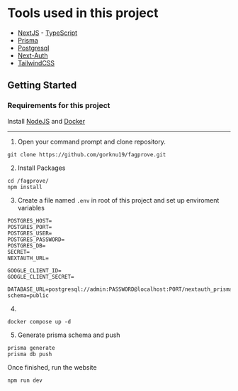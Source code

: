 # Tools used in this project

- [NextJS](https://nextjs.org) - [TypeScript](https://www.typescriptlang.org)
- [Prisma](https://www.prisma.io)
- [Postgresql](https://www.postgresql.org)
- [Next-Auth](https://next-auth.js.org)
- [TailwindCSS](https://tailwindcss.com)


## Getting Started

### Requirements for this project
Install [NodeJS](https://nodejs.org/en/download) and [Docker]((https://www.docker.com))


___
1. Open your command prompt and clone repository.
```
git clone https://github.com/gorknu19/fagprove.git
```

2. Install Packages
```
cd /fagprove/
npm install
```

3. Create a file named `.env` in root of this project and set up enviroment variables
```
POSTGRES_HOST=
POSTGRES_PORT=
POSTGRES_USER=
POSTGRES_PASSWORD=
POSTGRES_DB=
SECRET=
NEXTAUTH_URL=

GOOGLE_CLIENT_ID=
GOOGLE_CLIENT_SECRET= 

DATABASE_URL=postgresql://admin:PASSWORD@localhost:PORT/nextauth_prisma?schema=public
```
4.
```
docker compose up -d

```

5. Generate prisma schema and push
```
prisma generate
prisma db push
```

Once finished, run the website
```
npm run dev
```
